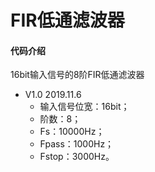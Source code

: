 # FIR低通滤波器
#### 代码介绍
16bit输入信号的8阶FIR低通滤波器

* V1.0   2019.11.6
    * 输入信号位宽：16bit；
    * 阶数：8；
    * Fs：10000Hz；
    * Fpass：1000Hz；
    * Fstop：3000Hz。

